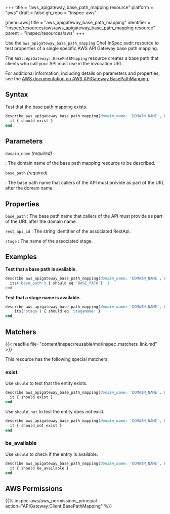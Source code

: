 +++
title = "aws_apigateway_base_path_mapping resource"
platform = "aws"
draft = false
gh_repo = "inspec-aws"

[menu.aws]
title = "aws_apigateway_base_path_mapping"
identifier = "inspec/resources/aws/aws_apigateway_base_path_mapping resource"
parent = "inspec/resources/aws"
+++

Use the `aws_apigateway_base_path_mapping` Chef InSpec audit resource to test properties of a single specific AWS API Gateway base path mapping.

The `AWS::ApiGateway::BasePathMapping` resource creates a base path that clients who call your API must use in the invocation URL.

For additional information, including details on parameters and properties, see the [AWS documentation on AWS APIGateway BasePathMapping.](https://docs.aws.amazon.com/AWSCloudFormation/latest/UserGuide/aws-resource-apigateway-basepathmapping.html).

## Syntax

Test that the base path mapping exists.

```ruby
describe aws_apigateway_base_path_mapping(domain_name: 'DOMAIN_NAME', base_path: 'BASE_PATH') do
  it { should exist }
end
```

## Parameters

`domain_name` _(required)_

: The domain name of the base path mapping resource to be described.

`base_path` _(required)_

: The base path name that callers of the API must provide as part of the URL after the domain name.

## Properties

`base_path`
: The base path name that callers of the API must provide as part of the URL after the domain name.

`rest_api_id`
: The string identifier of the associated RestApi.

`stage`
: The name of the associated stage.

## Examples

**Test that a base path is available.**

```ruby
describe aws_apigateway_base_path_mapping(domain_name: 'DOMAIN_NAME', base_path: 'BASE_PATH') do
  its('base_path') { should eq 'BASE_PATH')' }
end
```

**Test that a stage name is available.**

```ruby
describe aws_apigateway_base_path_mapping(domain_name: 'DOMAIN_NAME', base_path: 'BASE_PATH') do
    its('stage') { should eq 'StageName' }
end
```

## Matchers

{{< readfile file="content/inspec/reusable/md/inspec_matchers_link.md" >}}

This resource has the following special matchers.

### exist

Use `should` to test that the entity exists.

```ruby
describe aws_apigateway_base_path_mapping(domain_name: 'DOMAIN_NAME', base_path: 'BASE_PATH') do
  it { should exist }
end
```

Use `should_not` to test the entity does not exist.

```ruby
describe aws_apigateway_base_path_mapping(domain_name: 'DOMAIN_NAME', base_path: 'BASE_PATH') do
  it { should_not exist }
end
```

### be_available

Use `should` to check if the entity is available.

```ruby
describe aws_apigateway_base_path_mapping(domain_name: 'DOMAIN_NAME', base_path: 'BASE_PATH') do
  it { should be_available }
end
```

## AWS Permissions

{{% inspec-aws/aws_permissions_principal action="APIGateway:Client:BasePathMapping" %}}
